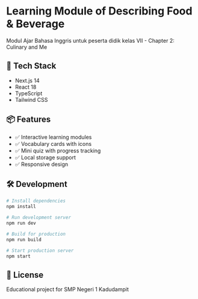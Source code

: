 # Learning Module of Describing Food & Beverage

Modul Ajar Bahasa Inggris untuk peserta didik kelas VII - Chapter 2: Culinary and Me

## 🚀 Tech Stack

- Next.js 14
- React 18
- TypeScript
- Tailwind CSS

## 📦 Features

- ✅ Interactive learning modules
- ✅ Vocabulary cards with icons
- ✅ Mini quiz with progress tracking
- ✅ Local storage support
- ✅ Responsive design

## 🛠️ Development

```bash
# Install dependencies
npm install

# Run development server
npm run dev

# Build for production
npm run build

# Start production server
npm start
```

## 📄 License

Educational project for SMP Negeri 1 Kadudampit

